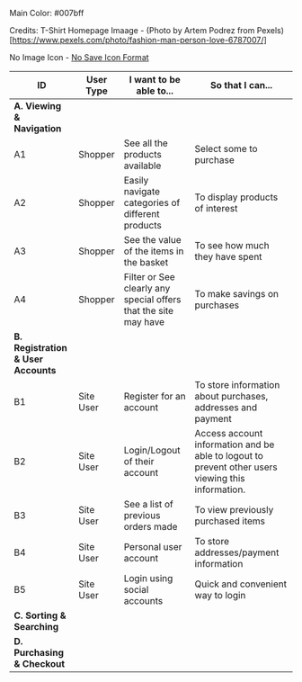 Main Color: #007bff

Credits:
T-Shirt Homepage Imaage - (Photo by Artem Podrez from Pexels)[https://www.pexels.com/photo/fashion-man-person-love-6787007/]

No Image Icon - 
<a href="https://www.freeiconspng.com/img/23494">No Save Icon Format</a>

|ID|User Type|I want to be able to...|So that I can...|
|---|---|---|---|
|<strong>A. Viewing & Navigation</strong>|
|A1|Shopper | See all the products available| Select some to purchase   |
|A2|Shopper | Easily navigate categories of different products| To display products of interest|
|A3|Shopper | See the value of the items in the basket| To see how much they have spent|
|A4|Shopper | Filter or See clearly any special offers that the site may have| To make savings on purchases|
|<strong>B. Registration & User Accounts</strong>|
|B1|Site User| Register for an account|To store information about purchases, addresses and payment |
|B2|Site User| Login/Logout of their account| Access account information and be able to logout to prevent other users viewing this information.   |
|B3|Site User| See  a list of previous orders made|To view previously purchased items |
|B4|Site User| Personal user account| To store addresses/payment information|
|B5|Site User| Login using social accounts| Quick and convenient way to login|
|<strong>C. Sorting & Searching</strong>|
|<strong>D. Purchasing & Checkout</strong>|